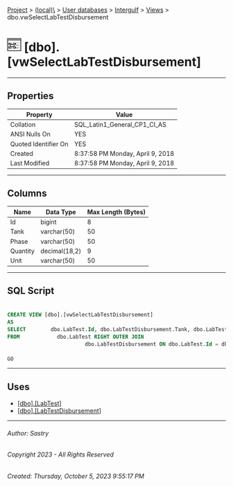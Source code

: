#### 

[Project](../../../../index.md) > [(local)\\](../../../index.md) > [User databases](../../index.md) > [Intergulf](../index.md) > [Views](Views.md) > dbo.vwSelectLabTestDisbursement

# ![Views](../../../../Images/View32.png) [dbo].[vwSelectLabTestDisbursement]

---

## <a name="#properties"></a>Properties

| Property | Value |
|---|---|
| Collation | SQL_Latin1_General_CP1_CI_AS |
| ANSI Nulls On | YES |
| Quoted Identifier On | YES |
| Created | 8:37:58 PM Monday, April 9, 2018 |
| Last Modified | 8:37:58 PM Monday, April 9, 2018 |


---

## <a name="#columns"></a>Columns

| Name | Data Type | Max Length (Bytes) |
|---|---|---|
| Id | bigint | 8 |
| Tank | varchar(50) | 50 |
| Phase | varchar(50) | 50 |
| Quantity | decimal(18,2) | 9 |
| Unit | varchar(50) | 50 |


---

## <a name="#sqlscript"></a>SQL Script

```sql

CREATE VIEW [dbo].[vwSelectLabTestDisbursement]
AS
SELECT        dbo.LabTest.Id, dbo.LabTestDisbursement.Tank, dbo.LabTestDisbursement.Phase, dbo.LabTestDisbursement.Quantity, dbo.LabTestDisbursement.Unit
FROM            dbo.LabTest RIGHT OUTER JOIN
                         dbo.LabTestDisbursement ON dbo.LabTest.Id = dbo.LabTestDisbursement.LabTestId

GO

```


---

## <a name="#uses"></a>Uses

* [[dbo].[LabTest]](../Tables/dbo_LabTest.md)
* [[dbo].[LabTestDisbursement]](../Tables/dbo_LabTestDisbursement.md)


---

###### Author:  Sastry

###### Copyright 2023 - All Rights Reserved

###### Created: Thursday, October 5, 2023 9:55:17 PM

